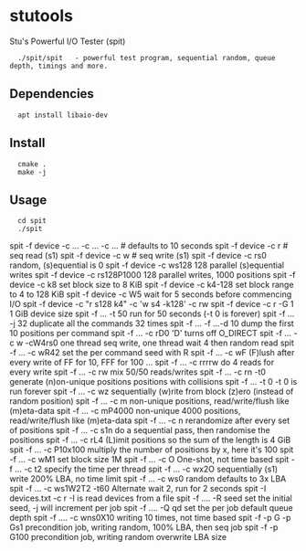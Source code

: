 # stutools

Stu's Powerful I/O Tester (spit)

      ./spit/spit   - powerful test program, sequential random, queue depth, timings and more.

## Dependencies

      apt install libaio-dev

## Install

      cmake .
      make -j

## Usage

      cd spit
      ./spit

 spit -f device -c ... -c ... -c ... # defaults to 10 seconds
 spit -f device -c r           # seq read (s1)
 spit -f device -c w           # seq write (s1)
 spit -f device -c rs0         random, (s)equential is 0
 spit -f device -c ws128       128 parallel (s)equential writes
 spit -f device -c rs128P1000  128 parallel writes, 1000 positions
 spit -f device -c k8          set block size to 8 KiB
 spit -f device -c k4-128      set block range to 4 to 128 KiB
 spit -f device -c W5          wait for 5 seconds before commencing I/O
 spit -f device -c "r s128 k4" -c 'w s4 -k128' -c rw
 spit -f device -c r -G 1      1 GiB device size
 spit -f ... -t 50             run for 50 seconds (-t 0 is forever)
 spit -f ... -j 32             duplicate all the commands 32 times
 spit -f ... -f ...-d 10       dump the first 10 positions per command
 spit -f ... -c rD0            'D' turns off O_DIRECT
 spit -f ... -c w -cW4rs0      one thread seq write, one thread wait 4 then random read
 spit -f ... -c wR42           set the per command seed with R
 spit -f ... -c wF             (F)lush after every write of FF for 10, FFF for 100 ...
 spit -f ... -c rrrrw          do 4 reads for every write
 spit -f ... -c rw             mix 50/50 reads/writes
 spit -f ... -c rn -t0         generate (n)on-unique positions positions with collisions
 spit -f ... -t 0              -t 0 is run forever
 spit -f ... -c wz             sequentially (w)rite from block (z)ero (instead of random position)
 spit -f ... -c m              non-unique positions, read/write/flush like (m)eta-data
 spit -f ... -c mP4000         non-unique 4000 positions, read/write/flush like (m)eta-data
 spit -f ... -c n              rerandomize after every set of positions
 spit -f ... -c s1n            do a sequential pass, then randomise the positions
 spit -f ... -c rL4            (L)imit positions so the sum of the length is 4 GiB
 spit -f ... -c P10x100        multiply the number of positions by x, here it's 100
 spit -f ... -c wM1            set block size 1M
 spit -f ... -c O              One-shot, not time based
 spit -f ... -c t2             specify the time per thread
 spit -f ... -c wx2O           sequentially (s1) write 200% LBA, no time limit
 spit -f ... -c ws0            random defaults to 3x LBA
 spit -f ... -c ws1W2T2 -t60   Alternate wait 2, run for 2 seconds
 spit -I devices.txt -c r      -I is read devices from a file
 spit -f .... -R seed          set the initial seed, -j will increment per job
 spit -f .... -Q qd            set the per job default queue depth
 spit -f .... -c wns0X10       writing 10 times, not time based
 spit -f -p G -p Gs1           precondition job, writing random, 100% LBA, then seq job
 spit -f -p G100               precondition job, writing random overwrite LBA size

